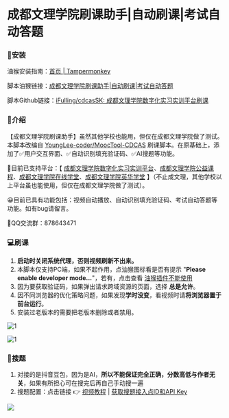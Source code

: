 # 成都文理学院刷课助手|自动刷课|考试自动答题

### 💽安装

油猴安装指南：[首页 | Tampermonkey](https://www.tampermonkey.net/index.php?locale=zh)

脚本油猴链接：[成都文理学院刷课助手|自动刷课|考试自动答题](https://greasyfork.org/zh-CN/scripts/512596)

脚本Github链接：[iFulling/cdcasSK: 成都文理学院数字化实习实训平台刷课](https://github.com/iFulling/cdcasSK)

### 📖介绍

【成都文理学院刷课助手】虽然其他学校也能用，但仅在成都文理学院做了测试。 本脚本改编自 [YoungLee-coder/MoocTool-CDCAS](https://github.com/YoungLee-coder/MoocTool-CDCAS) 刷课脚本。在原基础上，添加了✅用户交互界面、✅自动识别填充验证码、✅AI搜题等功能。

🚀目前已支持平台：【 [成都文理学院数字化实习实训平台](https://cdcas.rurenkj.com/)、[成都文理学院公益课程](https://gyxy.cdcas.com/)、[成都文理学院在线学堂](https://mooc.cdcas.com/)、[成都文理学院英华学堂](https://zxshixun.cdcas.com/) 】（不止成文理，其他学校以上平台虽也能使用，但仅在成都文理学院做了测试）。

😀目前已具有功能包括：视频自动播放、自动识别填充验证码、考试自动答题等功能。如有bug请留言。

🐧QQ交流群：878643471

### 💻刷课

1. **启动时关闭系统代理，否则视频刷新不出来。**
2. 本脚本仅支持PC端，如果不起作用，点油猴图标看是否有提示 "**Please enable developer mode...**"，若有，点击查看 [油猴插件不能使用](https://www.baidu.com/s?wd=油猴PleaseEnableDeveloper)
3. 因为要获取验证码，如果弹出请求跨域资源的页面，选择 **总是允许**。
4. 因不同浏览器的优化策略问题，如果发现**学时没变**，看视频时请**将浏览器置于前台运行**。
5. 安装过老版本的需要把老版本删除或者禁用。

![1](https://s21.ax1x.com/2025/02/27/pE3oC1U.png)

![1](https://s21.ax1x.com/2025/02/27/pE3oPcF.png)

### 📝搜题

1. 对接的是抖音豆包，因为是AI，**所以不能保证完全正确，分数高低与作者无关**，如果有所担心可在搜完后再自己手动搜一遍
2. 搜题配置：点击链接 👉 [视频教程](https://pan.baidu.com/s/1YMk6Fqv6Bmr1jU0FlQXqNQ?pwd=6666) | [获取搜题接入点ID和API Key](https://kdocs.cn/l/clJtV1RU8GDe)

![](https://s21.ax1x.com/2025/02/27/pE3o9pT.png)